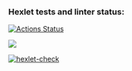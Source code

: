 ### Hexlet tests and linter status:
[![Actions Status](https://github.com/Mallariel/php-project-lvl1/workflows/hexlet-check/badge.svg)](https://github.com/Mallariel/php-project-lvl1/actions)

<a href="https://codeclimate.com/github/Mallariel/php-project-lvl1/maintainability"><img src="https://api.codeclimate.com/v1/badges/e9cd88a5543345bb1efb/maintainability" /></a>

[![hexlet-check](https://github.com/Mallariel/php-project-lvl1/actions/workflows/hexlet-check.yml/badge.svg)](https://github.com/Mallariel/php-project-lvl1/actions/workflows/hexlet-check.yml)